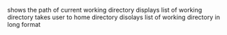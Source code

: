 shows the path of current working directory
displays list of working directory
takes user to home directory
disolays list of working directory in long format
